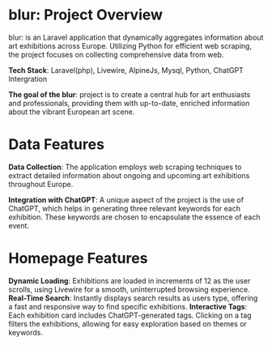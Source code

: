 blur: Project Overview
===

blur: is an Laravel application that dynamically aggregates information about art exhibitions across Europe. Utilizing Python for efficient web scraping, the project focuses on collecting comprehensive data from web.

**Tech Stack**: Laravel(php), Livewire, AlpineJs, Mysql, Python, ChatGPT Intergration

**The goal of the blur**: project is to create a central hub for art enthusiasts and professionals, providing them with up-to-date, enriched information about the vibrant European art scene.

Data Features
==
**Data Collection**: The application employs web scraping techniques to extract detailed information about ongoing and upcoming art exhibitions throughout Europe.

**Integration with ChatGPT**: A unique aspect of the project is the use of ChatGPT, which helps in generating three relevant keywords for each exhibition. These keywords are chosen to encapsulate the essence of each event.

Homepage Features
==
**Dynamic Loading**: Exhibitions are loaded in increments of 12 as the user scrolls, using Livewire for a smooth, uninterrupted browsing experience.
**Real-Time Search**: Instantly displays search results as users type, offering a fast and responsive way to find specific exhibitions.
**Interactive Tags**: Each exhibition card includes ChatGPT-generated tags. Clicking on a tag filters the exhibitions, allowing for easy exploration based on themes or keywords.


